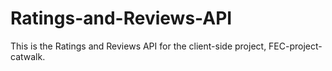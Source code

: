 # Ratings-and-Reviews-API
This is the Ratings and Reviews API for the client-side project, FEC-project-catwalk.
